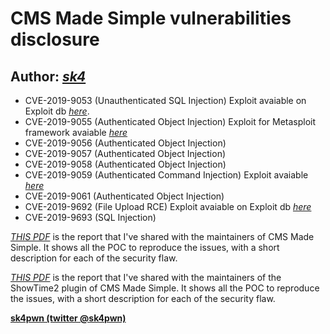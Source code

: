 # CMS Made Simple vulnerabilities disclosure

## Author: [_sk4_](https://twitter.com/sk4pwn)

* CVE-2019-9053 (Unauthenticated SQL Injection) Exploit avaiable on Exploit db [_here_](https://www.exploit-db.com/exploits/46635).
* CVE-2019-9055 (Authenticated Object Injection) Exploit for Metasploit framework avaiable [_here_](https://github.com/rapid7/metasploit-framework/blob/master/modules/exploits/multi/http/cmsms_object_injection_rce.rb)
* CVE-2019-9056 (Authenticated Object Injection)
* CVE-2019-9057 (Authenticated Object Injection)
* CVE-2019-9058 (Authenticated Object Injection)
* CVE-2019-9059 (Authenticated Command Injection) Exploit avaiable [_here_](./CVE-2019-9059.py)
* CVE-2019-9061 (Authenticated Object Injection)
* CVE-2019-9692 (File Upload RCE) Exploit avaiable on Exploit db [_here_](https://www.exploit-db.com/exploits/46546)
* CVE-2019-9693 (SQL Injection)

[_THIS PDF_](./report_cmsms.pdf) is the report that I've shared with the maintainers of CMS Made Simple. It shows all the POC to reproduce the issues, with a short description for each of the security flaw.

[_THIS PDF_](./showtime_report.pdf) is the report that I've shared with the maintainers of the ShowTime2 plugin of CMS Made Simple. It shows all the POC to reproduce the issues, with a short description for each of the security flaw.

[__sk4pwn (twitter @sk4pwn)__](https://twitter.com/sk4pwn)
